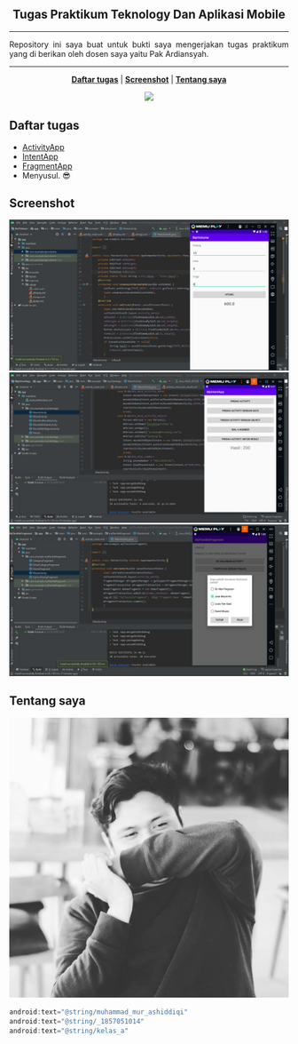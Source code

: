 <p align="center">
    <h2 align="center">Tugas Praktikum Teknology Dan Aplikasi Mobile</h2>
</p>

***
<p align="justify">Repository ini saya buat untuk bukti saya mengerjakan tugas praktikum yang di berikan oleh dosen saya yaitu Pak Ardiansyah.</p>

***
<p align="center">
    <b><a href="README.md#daftar-tugas">Daftar tugas</a></b>
    |
    <b><a href="README.md#screenshoot">Screenshot</a></b>
    |
    <b><a href="README.md#tentang-saya">Tentang saya</a></b>
</p>

<p align="center">
    <img src="https://www.gstatic.com/devrel-devsite/prod/v36e9b4a2fdc696650f09851e8c880b958655492821ded3455f80aaef87b6b52b/android/images/lockup.svg" />
</p>

## Daftar tugas
- [ActivityApp](https://github.com/Tnembull/TAM/tree/main/BarVolume)
- [IntentApp](https://github.com/Tnembull/TAM/tree/main/MyIntentApp)
- [FragmentApp](https://github.com/Tnembull/TAM/tree/main/MyFlexibleFragment)
- Menyusul. :sunglasses:

## Screenshot

![ActivityApp](https://raw.githubusercontent.com/Tnembull/TAM/main/Screenshot/ActivityApp.JPG)
![IntentApp](https://raw.githubusercontent.com/Tnembull/TAM/main/Screenshot/IntentApp.JPG)
![FragmentApp](https://raw.githubusercontent.com/Tnembull/TAM/main/Screenshot/FragmentApp.JPG)

## Tentang saya
![Profile](https://raw.githubusercontent.com/Tnembull/TAM/main/Screenshot/Profile.png)
```java
android:text="@string/muhammad_mur_ashiddiqi"
android:text="@string/_1857051014"
android:text="@string/kelas_a"
```



 
